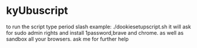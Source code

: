 # kyUbuscript
to run the script type period slash  example:   ./dookiesetupscript.sh
it will ask for sudo admin rights and install 1password,brave and chrome. as well as sandbox all your browsers. ask me for further help
